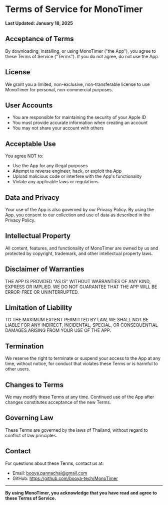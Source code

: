# Terms of Service for MonoTimer

**Last Updated: January 18, 2025**

## Acceptance of Terms

By downloading, installing, or using MonoTimer ("the App"), you agree to these Terms of Service ("Terms"). If you do not agree, do not use the App.

## License

We grant you a limited, non-exclusive, non-transferable license to use MonoTimer for personal, non-commercial purposes.

## User Accounts

- You are responsible for maintaining the security of your Apple ID
- You must provide accurate information when creating an account
- You may not share your account with others

## Acceptable Use

You agree NOT to:
- Use the App for any illegal purposes
- Attempt to reverse engineer, hack, or exploit the App
- Upload malicious code or interfere with the App's functionality
- Violate any applicable laws or regulations

## Data and Privacy

Your use of the App is also governed by our Privacy Policy. By using the App, you consent to our collection and use of data as described in the Privacy Policy.

## Intellectual Property

All content, features, and functionality of MonoTimer are owned by us and protected by copyright, trademark, and other intellectual property laws.

## Disclaimer of Warranties

THE APP IS PROVIDED "AS IS" WITHOUT WARRANTIES OF ANY KIND, EXPRESS OR IMPLIED. WE DO NOT GUARANTEE THAT THE APP WILL BE ERROR-FREE OR UNINTERRUPTED.

## Limitation of Liability

TO THE MAXIMUM EXTENT PERMITTED BY LAW, WE SHALL NOT BE LIABLE FOR ANY INDIRECT, INCIDENTAL, SPECIAL, OR CONSEQUENTIAL DAMAGES ARISING FROM YOUR USE OF THE APP.

## Termination

We reserve the right to terminate or suspend your access to the App at any time, without notice, for conduct that violates these Terms or is harmful to other users.

## Changes to Terms

We may modify these Terms at any time. Continued use of the App after changes constitutes acceptance of the new Terms.

## Governing Law

These Terms are governed by the laws of Thailand, without regard to conflict of law principles.

## Contact

For questions about these Terms, contact us at:
- Email: booya.pannachai@gmail.com
- GitHub: https://github.com/booya-tech/MonoTimer

---

**By using MonoTimer, you acknowledge that you have read and agree to these Terms of Service.**
